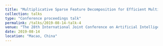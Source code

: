```yaml
---
title: "Multiplicative Sparse Feature Decomposition for Efficient Multi-View Multi-Task Learning"
collection: talks
type: "Conference proceedings talk"
permalink: /talks/2019-08-14-talk-4
venue: "The 28th International Joint Conference on Artificial Intelligence (IJCAI 2019)"
date: 2019-08-14
location: "Macao, China"
---
```


<!---This is a description of your conference proceedings talk, note the different field in type. You can put anything in this field.--->

